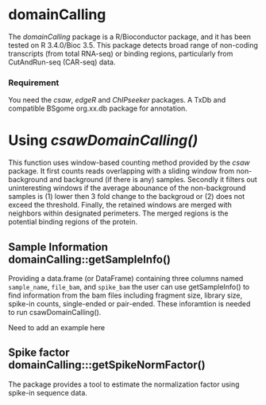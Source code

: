 # domainCalling

The _domainCalling_ package is a R/Bioconductor package, and it has been tested on R 3.4.0/Bioc 3.5. This package 
detects broad range of non-coding transcripts (from total RNA-seq) or binding regions, particularly from CutAndRun-seq (CAR-seq) data.

### Requirement
You need the _csaw_, _edgeR_ and _ChIPseeker_ packages. A TxDb and compatible BSgome org.xx.db package for annotation.

# Using _csawDomainCalling()_
This function uses window-based counting method provided by the _csaw_ package. It first counts reads overlapping with a 
sliding window from non-background and background (if there is any) samples. Secondly it filters out uninteresting windows if
the average abounance of the non-background samples is (1) lower then 3 fold change to the backgroud or (2) does not exceed the 
threshold. Finally, the retained windows are merged with neighbors within designated perimeters. The merged regions is the potential 
binding regions of the protein. 

## Sample Information domainCalling::getSampleInfo()
Providing a data.frame (or DataFrame) containing three columns named `sample_name`, `file_bam`, and `spike_bam` the user can 
use getSampleInfo() to find information from the bam files including fragment size, library size, spike-in counts,
single-ended or pair-ended. These inforamtion is needed to run csawDomainCalling().

Need to add an example here

## Spike factor domainCalling:::getSpikeNormFactor()
The package provides a tool to estimate the normalization factor using spike-in sequence data. 

